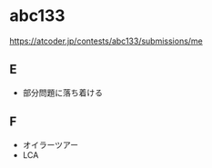 # abc133

https://atcoder.jp/contests/abc133/submissions/me

## E

- 部分問題に落ち着ける

## F

- オイラーツアー
- LCA
